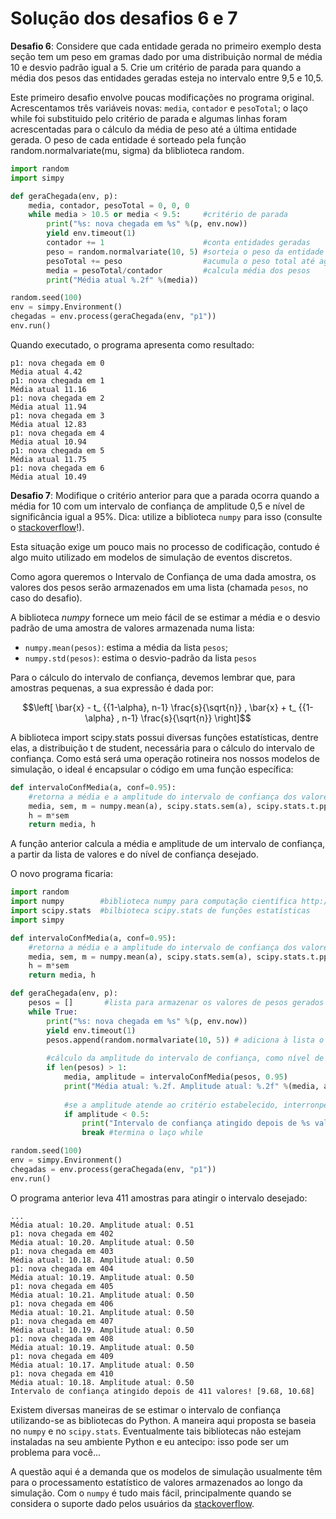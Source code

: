 # Solução dos desafios 6 e 7

**Desafio 6**: Considere que cada entidade gerada no primeiro exemplo desta seção tem um peso em gramas dado por uma distribuição normal de média 10 e desvio padrão igual a 5. Crie um critério de parada para quando a média dos pesos das entidades geradas esteja no intervalo entre 9,5 e 10,5.

Este primeiro desafio envolve poucas modificações no programa original. Acrescentamos três variáveis novas: ```media```, ```contador``` e ```pesoTotal```; o laço while foi substituido pelo critério de parada e algumas linhas foram acrescentadas para o cálculo da média de peso até a última entidade gerada. O peso de cada entidade é sorteado pela função random.normalvariate(mu, sigma) da bliblioteca random.

```python
import random
import simpy

def geraChegada(env, p):
    media, contador, pesoTotal = 0, 0, 0
    while media > 10.5 or media < 9.5:     #critério de parada
        print("%s: nova chegada em %s" %(p, env.now))
        yield env.timeout(1)
        contador += 1                      #conta entidades geradas
        peso = random.normalvariate(10, 5) #sorteia o peso da entidade
        pesoTotal += peso                  #acumula o peso total até agora
        media = pesoTotal/contador         #calcula média dos pesos
        print("Média atual %.2f" %(media))

random.seed(100)
env = simpy.Environment()
chegadas = env.process(geraChegada(env, "p1"))
env.run()
```
Quando executado, o programa apresenta como resultado:
```
p1: nova chegada em 0
Média atual 4.42
p1: nova chegada em 1
Média atual 11.16
p1: nova chegada em 2
Média atual 11.94
p1: nova chegada em 3
Média atual 12.83
p1: nova chegada em 4
Média atual 10.94
p1: nova chegada em 5
Média atual 11.75
p1: nova chegada em 6
Média atual 10.49
```
**Desafio 7**: Modifique o critério anterior para que a parada ocorra quando a média for 10 com um intervalo de confiança de amplitude 0,5 e nível de significância igual a 95%. Dica: utilize a biblioteca ```numpy``` para isso (consulte o [stackoverflow](http://stackoverflow.com/)!).

Esta situação exige um pouco mais no processo de codificação, contudo é algo muito utilizado em modelos de simulação de eventos discretos.

Como agora queremos o Intervalo de Confiança de uma dada amostra, os valores dos pesos serão armazenados em uma lista (chamada ```pesos```, no caso do desafio).

A biblioteca *numpy* fornece um meio fácil de se estimar a média e o desvio padrão de uma amostra de valores armazenada numa lista:

* ```numpy.mean(pesos)```: estima a média da lista ```pesos```;
* ```numpy.std(pesos)```: estima o desvio-padrão da lista ```pesos```


Para o cálculo do intervalo de confiança, devemos lembrar que, para amostras pequenas, a sua expressão é dada por:

$$\left[ \bar{x} - t_ {{1-\alpha}, n-1} \frac{s}{\sqrt{n}} , \bar{x} + t_ {{1-\alpha} , n-1} \frac{s}{\sqrt{n}} \right]$$


A biblioteca import scipy.stats possui diversas funções estatísticas, dentre elas, a distribuição t de student, necessária para o cálculo do intervalo de confiança. Como está será uma operação rotineira nos nossos modelos de simulação, o ideal é encapsular o código em uma função específica:

```python
def intervaloConfMedia(a, conf=0.95):
    #retorna a média e a amplitude do intervalo de confiança dos valores contidos em a
    media, sem, m = numpy.mean(a), scipy.stats.sem(a), scipy.stats.t.ppf((1+conf)/2., len(a)-1)
    h = m*sem
    return media, h
 ```

A função anterior calcula a média e amplitude de um intervalo de confiança, a partir da lista de valores e do nível de confiança desejado.

O novo programa ficaria:

```python
import random
import numpy        #biblioteca numpy para computação científica http://www.numpy.org/
import scipy.stats  #bilbioteca scipy.stats de funções estatísticas
import simpy

def intervaloConfMedia(a, conf=0.95):
    #retorna a média e a amplitude do intervalo de confiança dos valores contidos em a
    media, sem, m = numpy.mean(a), scipy.stats.sem(a), scipy.stats.t.ppf((1+conf)/2., len(a)-1)
    h = m*sem
    return media, h

def geraChegada(env, p):
    pesos = []       #lista para armazenar os valores de pesos gerados
    while True:
        print("%s: nova chegada em %s" %(p, env.now))
        yield env.timeout(1)
        pesos.append(random.normalvariate(10, 5)) # adiciona à lista o peso da entidade atual
        
        #cálculo da amplitude do intervalo de confiança, como nível de significância = 95%
        if len(pesos) > 1:           
            media, amplitude = intervaloConfMedia(pesos, 0.95)
            print("Média atual: %.2f. Amplitude atual: %.2f" %(media, amplitude))
            
            #se a amplitude atende ao critério estabelecido, interronpe o processo
            if amplitude < 0.5:
                print("Intervalo de confiança atingido depois de %s valores! [%.2f, %.2f]" % (len(pesos), media-amplitude, media+amplitude))
                break #termina o laço while

random.seed(100)
env = simpy.Environment()
chegadas = env.process(geraChegada(env, "p1"))
env.run()
```
O programa anterior leva 411 amostras para atingir o intervalo desejado:

```
...
Média atual: 10.20. Amplitude atual: 0.51
p1: nova chegada em 402
Média atual: 10.20. Amplitude atual: 0.50
p1: nova chegada em 403
Média atual: 10.18. Amplitude atual: 0.50
p1: nova chegada em 404
Média atual: 10.19. Amplitude atual: 0.50
p1: nova chegada em 405
Média atual: 10.21. Amplitude atual: 0.50
p1: nova chegada em 406
Média atual: 10.21. Amplitude atual: 0.50
p1: nova chegada em 407
Média atual: 10.19. Amplitude atual: 0.50
p1: nova chegada em 408
Média atual: 10.19. Amplitude atual: 0.50
p1: nova chegada em 409
Média atual: 10.17. Amplitude atual: 0.50
p1: nova chegada em 410
Média atual: 10.18. Amplitude atual: 0.50
Intervalo de confiança atingido depois de 411 valores! [9.68, 10.68]
```

Existem diversas maneiras de se estimar o intervalo de confiança utilizando-se as bibliotecas do Python. A maneira aqui proposta se baseia no ```numpy``` e no ```scipy.stats```. Eventualmente tais bibliotecas não estejam instaladas na seu ambiente Python e eu antecipo: isso pode ser um problema para você...

A questão aqui é a demanda que os modelos de simulação usualmente têm para o processamento estatístico de valores armazenados ao longo da simulação. Com o ```numpy``` é tudo mais fácil, principalmente quando se considera o suporte dado pelos usuários da [stackoverflow](http://stackoverflow.com/search?q=numpy).
